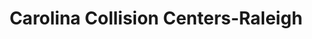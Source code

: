 ---
title: "Carolina Collision Centers-Raleigh"
url: /raleigh/carolina-collision-centers-raleigh/
shop: Autowerkstatt
---